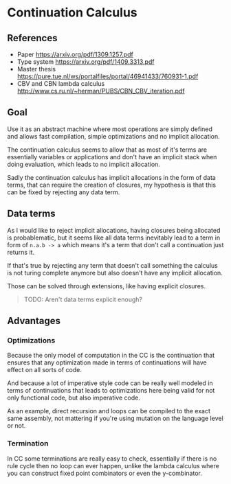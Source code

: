 # Continuation Calculus

## References

- Paper https://arxiv.org/pdf/1309.1257.pdf
- Type system https://arxiv.org/pdf/1409.3313.pdf
- Master thesis https://pure.tue.nl/ws/portalfiles/portal/46941433/760931-1.pdf
- CBV and CBN lambda calculus http://www.cs.ru.nl/~herman/PUBS/CBN_CBV_iteration.pdf

## Goal

Use it as an abstract machine where most operations are simply defined and allows fast compilation, simple optimizations and no implicit allocation.

The continuation calculus seems to allow that as most of it's terms are essentially variables or applications and don't have an implicit stack when doing evaluation, which leads to no implicit allocation.

Sadly the continuation calculus has implicit allocations in the form of data terms, that can require the creation of closures, my hypothesis is that this can be fixed by rejecting any data term.

## Data terms

As I would like to reject implicit allocations, having closures being allocated is probablematic, but it seems like all data terms inevitably lead to a term in form of `n.a.b -> a` which means it's a term that don't call a continuation just returns it.

If that's true by rejecting any term that doesn't call something the calculus is not turing complete anymore but also doesn't have any implicit allocation.

Those can be solved through extensions, like having explicit closures.

> TODO: Aren't data terms explicit enough?

## Advantages

### Optimizations

Because the only model of computation in the CC is the continuation that ensures that any optimization made in terms of continuations will have effect on all sorts of code.

And because a lot of imperative style code can be really well modeled in terms of continuations that leads to optimizations here being valid for not only functional code, but also imperative code.

As an example, direct recursion and loops can be compiled to the exact same assembly, not mattering if you're using mutation on the language level or not.

### Termination

In CC some terminations are really easy to check, essentially if there is no rule cycle then no loop can ever happen, unlike the lambda calculus where you can construct fixed point combinators or even the y-combinator.
